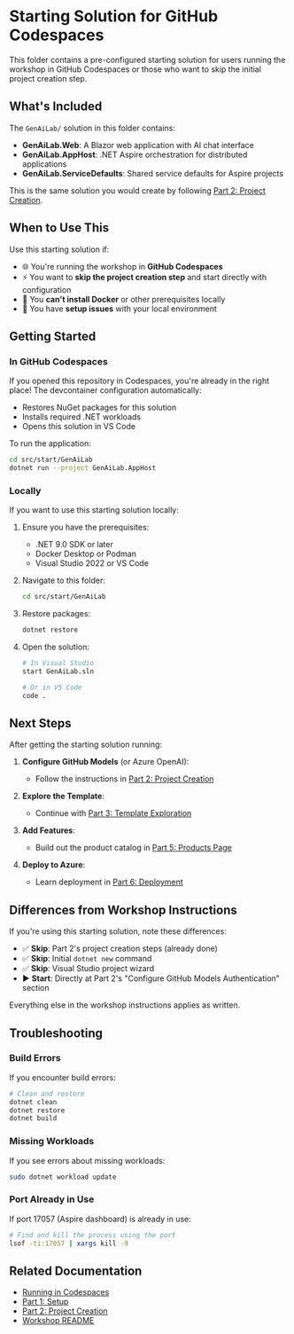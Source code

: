 # Starting Solution for GitHub Codespaces

This folder contains a pre-configured starting solution for users running the workshop in GitHub Codespaces or those who want to skip the initial project creation step.

## What's Included

The `GenAiLab/` solution in this folder contains:

- **GenAiLab.Web**: A Blazor web application with AI chat interface
- **GenAiLab.AppHost**: .NET Aspire orchestration for distributed applications  
- **GenAiLab.ServiceDefaults**: Shared service defaults for Aspire projects

This is the same solution you would create by following [Part 2: Project Creation](../../Part%202%20-%20Project%20Creation/README.md).

## When to Use This

Use this starting solution if:

- 🌐 You're running the workshop in **GitHub Codespaces**
- ⚡ You want to **skip the project creation step** and start directly with configuration
- 🚫 You **can't install Docker** or other prerequisites locally
- 🔧 You have **setup issues** with your local environment

## Getting Started

### In GitHub Codespaces

If you opened this repository in Codespaces, you're already in the right place! The devcontainer configuration automatically:
- Restores NuGet packages for this solution
- Installs required .NET workloads
- Opens this solution in VS Code

To run the application:

```bash
cd src/start/GenAiLab
dotnet run --project GenAiLab.AppHost
```

### Locally

If you want to use this starting solution locally:

1. Ensure you have the prerequisites:
   - .NET 9.0 SDK or later
   - Docker Desktop or Podman
   - Visual Studio 2022 or VS Code

2. Navigate to this folder:
   ```bash
   cd src/start/GenAiLab
   ```

3. Restore packages:
   ```bash
   dotnet restore
   ```

4. Open the solution:
   ```bash
   # In Visual Studio
   start GenAiLab.sln
   
   # Or in VS Code
   code .
   ```

## Next Steps

After getting the starting solution running:

1. **Configure GitHub Models** (or Azure OpenAI):
   - Follow the instructions in [Part 2: Project Creation](../../Part%202%20-%20Project%20Creation/README.md#configure-github-models-authentication)
   
2. **Explore the Template**:
   - Continue with [Part 3: Template Exploration](../../Part%203%20-%20Template%20Exploration/README.md)

3. **Add Features**:
   - Build out the product catalog in [Part 5: Products Page](../../Part%205%20-%20Products%20Page/README.md)

4. **Deploy to Azure**:
   - Learn deployment in [Part 6: Deployment](../../Part%206%20-%20Deployment/README.md)

## Differences from Workshop Instructions

If you're using this starting solution, note these differences:

- ✅ **Skip**: Part 2's project creation steps (already done)
- ✅ **Skip**: Initial `dotnet new` command
- ✅ **Skip**: Visual Studio project wizard
- ▶️ **Start**: Directly at Part 2's "Configure GitHub Models Authentication" section

Everything else in the workshop instructions applies as written.

## Troubleshooting

### Build Errors

If you encounter build errors:

```bash
# Clean and restore
dotnet clean
dotnet restore
dotnet build
```

### Missing Workloads

If you see errors about missing workloads:

```bash
sudo dotnet workload update
```

### Port Already in Use

If port 17057 (Aspire dashboard) is already in use:

```bash
# Find and kill the process using the port
lsof -ti:17057 | xargs kill -9
```

## Related Documentation

- [Running in Codespaces](../../.devcontainer/README.md)
- [Part 1: Setup](../../Part%201%20-%20Setup/README.md)
- [Part 2: Project Creation](../../Part%202%20-%20Project%20Creation/README.md)
- [Workshop README](../../README.md)
